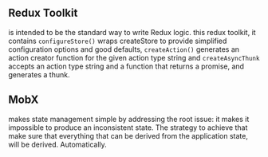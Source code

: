 ## Redux Toolkit
is intended to be the standard way to write Redux logic. 
this redux toolkit, it contains `configureStore()` wraps createStore to provide simplified configuration options and good defaults, `createAction()` generates an action creator function for the given action type string and `createAsyncThunk` accepts an action type string and a function that returns a promise, and generates a thunk.

## MobX
makes state management simple by addressing the root issue: it makes it impossible to produce an inconsistent state. The strategy to achieve that make sure that everything that can be derived from the application state, will be derived. Automatically.

## 